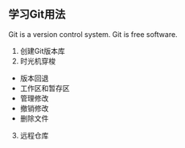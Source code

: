 学习Git用法
----------
Git is a version control system.
Git is free software.
1. 创建Git版本库
2. 时光机穿梭
- 版本回退
- 工作区和暂存区
- 管理修改
- 撤销修改
- 删除文件
3. 远程仓库
